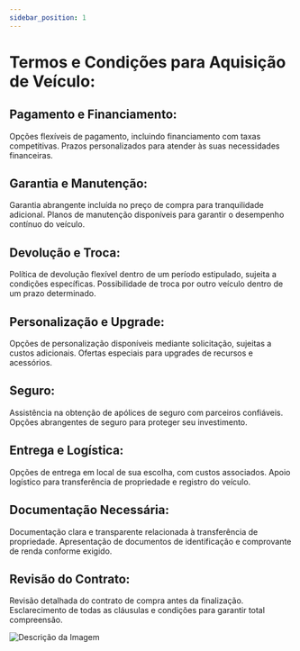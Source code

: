 ```yaml
---
sidebar_position: 1
---
```


# Termos e Condições para Aquisição de Veículo:


## Pagamento e Financiamento:
Opções flexíveis de pagamento, incluindo financiamento com taxas competitivas.
Prazos personalizados para atender às suas necessidades financeiras.

## Garantia e Manutenção:

Garantia abrangente incluída no preço de compra para tranquilidade adicional.
Planos de manutenção disponíveis para garantir o desempenho contínuo do veículo.

## Devolução e Troca:

Política de devolução flexível dentro de um período estipulado, sujeita a condições específicas.
Possibilidade de troca por outro veículo dentro de um prazo determinado.

## Personalização e Upgrade:

Opções de personalização disponíveis mediante solicitação, sujeitas a custos adicionais.
Ofertas especiais para upgrades de recursos e acessórios.

## Seguro:

Assistência na obtenção de apólices de seguro com parceiros confiáveis.
Opções abrangentes de seguro para proteger seu investimento.

## Entrega e Logística:

Opções de entrega em local de sua escolha, com custos associados.
Apoio logístico para transferência de propriedade e registro do veículo.

## Documentação Necessária:

Documentação clara e transparente relacionada à transferência de propriedade.
Apresentação de documentos de identificação e comprovante de renda conforme exigido.

## Revisão do Contrato:

Revisão detalhada do contrato de compra antes da finalização.
Esclarecimento de todas as cláusulas e condições para garantir total compreensão.

![Descrição da Imagem](@site/static/img/docusaurus-social-card.JPG)

